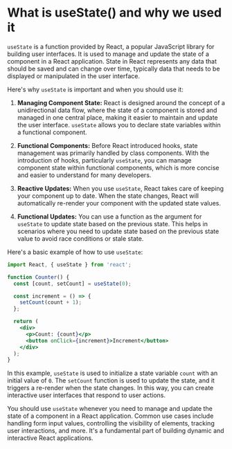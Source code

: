 # What is useState() and why we used it
`useState` is a function provided by React, a popular JavaScript library for building user interfaces. It is used to manage and update the state of a component in a React application. State in React represents any data that should be saved and can change over time, typically data that needs to be displayed or manipulated in the user interface.

Here's why `useState` is important and when you should use it:

1. **Managing Component State:** React is designed around the concept of a unidirectional data flow, where the state of a component is stored and managed in one central place, making it easier to maintain and update the user interface. `useState` allows you to declare state variables within a functional component.

2. **Functional Components:** Before React introduced hooks, state management was primarily handled by class components. With the introduction of hooks, particularly `useState`, you can manage component state within functional components, which is more concise and easier to understand for many developers.

3. **Reactive Updates:** When you use `useState`, React takes care of keeping your component up to date. When the state changes, React will automatically re-render your component with the updated state values.

4. **Functional Updates:** You can use a function as the argument for `useState` to update state based on the previous state. This helps in scenarios where you need to update state based on the previous state value to avoid race conditions or stale state.

Here's a basic example of how to use `useState`:

```jsx
import React, { useState } from 'react';

function Counter() {
  const [count, setCount] = useState(0);

  const increment = () => {
    setCount(count + 1);
  };

  return (
    <div>
      <p>Count: {count}</p>
      <button onClick={increment}>Increment</button>
    </div>
  );
}
```

In this example, `useState` is used to initialize a state variable `count` with an initial value of `0`. The `setCount` function is used to update the state, and it triggers a re-render when the state changes. In this way, you can create interactive user interfaces that respond to user actions.

You should use `useState` whenever you need to manage and update the state of a component in a React application. Common use cases include handling form input values, controlling the visibility of elements, tracking user interactions, and more. It's a fundamental part of building dynamic and interactive React applications.